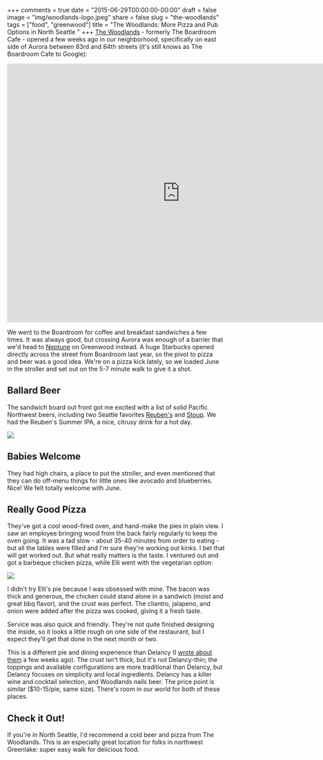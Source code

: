 +++
comments = true
date = "2015-06-29T00:00:00-00:00"
draft = false 
image = "img/woodlands-logo.jpeg"
share = false
slug = "the-woodlands"
tags = ["food", "greenwood"]
title = "The Woodlands: More Pizza and Pub Options in North Seattle "
+++
[The Woodlands](http://www.yelp.com/biz/the-woodlands-seattle) - formerly The Boardroom Cafe - opened a few weeks ago in our neighborhood, specifically on east side of Aurora between 83rd and 84th streets (it's still knows as The Boardroom Cafe to Google):

<iframe src="https://www.google.com/maps/embed?pb=!1m14!1m12!1m3!1d1028.3789231329786!2d-122.34401262740651!3d47.68884347254255!2m3!1f0!2f0!3f0!3m2!1i1024!2i768!4f13.1!5e0!3m2!1sen!2sus!4v1435612107495" width="800" height="600" frameborder="0" style="border:0" allowfullscreen></iframe>

We went to the Boardroom for coffee and breakfast sandwiches a few times. It was always good, but crossing Aurora was enough of a barrier that we'd head to [Neptune](http://neptunecoffee.com/) on Greenwood instead. A huge Starbucks opened directly across the street from Boardroom last year, so the pivot to pizza and beer was a good idea. We're on a pizza kick lately, so we loaded June in the stroller and set out on the 5-7 minute walk to give it a shot.

## Ballard Beer
The sandwich board out front got me excited with a list of solid Pacific Northwest beers, including two Seattle favorites [Reuben's](http://www.reubensbrews.com/) and [Stoup](http://www.stoupbrewing.com/). We had the Reuben's Summer IPA, a nice, citrusy drink for a hot day. 

![](/img/woodlands-beer.jpeg)

## Babies Welcome
They had high chairs, a place to put the stroller, and even mentioned that they can do off-menu things for little ones like avocado and blueberries. Nice! We felt totally welcome with June.

## Really Good Pizza
They've got a cool wood-fired oven, and hand-make the pies in plain view. I saw an employee bringing wood from the back fairly regularly to keep the oven going. It was a tad slow - about 35-40 minutes from order to eating - but all the tables were filled and I'm sure they're working out kinks. I bet that will get worked out. But what really matters is the taste. I ventured out and got a barbeque chicken pizza, while Elli went with the vegetarian option:

![](/img/woodlands-pizza.jpeg)

I didn't try Elli's pie because I was obsessed with mine. The bacon was thick and generous, the chicken could stand alone in a sandwich (moist and great bbq flavor), and the crust was perfect. The cliantro, jalapeno, and onion were added after the pizza was cooked, giving it a fresh taste.

Service was also quick and friendly. They're not quite finished designing the inside, so it looks a little rough on one side of the restaurant, but I expect they'll get that done in the next month or two.

This is a different pie and dining experience than Delancy (I [wrote about them](/post/delancey-is-good/) a few weeks ago). The crust isn't thick, but it's not Delancy-thin; the toppings and available configurations are more traditional than Delancy, but Delancy focuses on simplicity and local ingredients. Delancy has a killer wine and cocktail selection, and Woodlands nails beer. The price point is similar ($10-15/pie, same size). There's room in our world for both of these places.

## Check it Out!
If you're in North Seattle, I'd recommend a cold beer and pizza from The Woodlands. This is an especially great location for folks in northwest Greenlake: super easy walk for delicious food.
